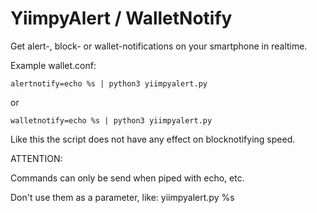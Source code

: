 # YiimpyAlert / WalletNotify
Get alert-, block- or  wallet-notifications on your smartphone in realtime.

Example wallet.conf:

`alertnotify=echo %s | python3 yiimpyalert.py`

or 

`walletnotify=echo %s | python3 yiimpyalert.py`


Like this the script does not have any effect on blocknotifying speed.



ATTENTION:

Commands can only be send when piped with echo, etc.

Don't use them as a parameter, like: yiimpyalert.py %s
